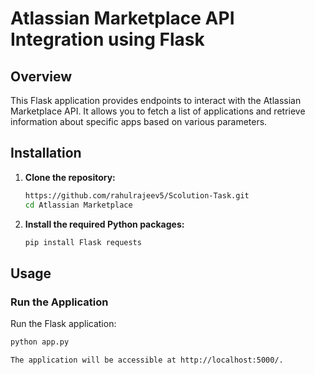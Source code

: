 # Atlassian Marketplace API Integration using Flask

## Overview

This Flask application provides endpoints to interact with the Atlassian Marketplace API. It allows you to fetch a list of applications and retrieve information about specific apps based on various parameters.

## Installation

1. **Clone the repository:**

    ```bash
    https://github.com/rahulrajeev5/Scolution-Task.git
    cd Atlassian Marketplace
    ```

2. **Install the required Python packages:**

    ```bash
    pip install Flask requests
    ```

## Usage

### Run the Application

Run the Flask application:

```bash
python app.py

The application will be accessible at http://localhost:5000/.


